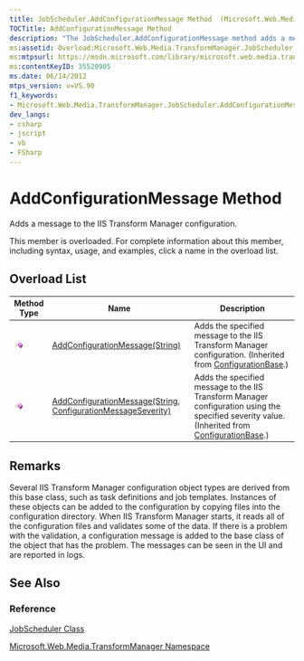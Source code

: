 ```yaml
---
title: JobScheduler.AddConfigurationMessage Method  (Microsoft.Web.Media.TransformManager)
TOCTitle: AddConfigurationMessage Method
description: "The JobScheduler.AddConfigurationMessage method adds a message to the IIS Transform Manager configuration. This article provides its overload list."
ms:assetid: Overload:Microsoft.Web.Media.TransformManager.JobScheduler.AddConfigurationMessage
ms:mtpsurl: https://msdn.microsoft.com/library/microsoft.web.media.transformmanager.jobscheduler.addconfigurationmessage(v=VS.90)
ms:contentKeyID: 35520905
ms.date: 06/14/2012
mtps_version: v=VS.90
f1_keywords:
- Microsoft.Web.Media.TransformManager.JobScheduler.AddConfigurationMessage
dev_langs:
- csharp
- jscript
- vb
- FSharp
---
```


# AddConfigurationMessage Method

Adds a message to the IIS Transform Manager configuration.

This member is overloaded. For complete information about this member, including syntax, usage, and examples, click a name in the overload list.

## Overload List

|Method Type|Name|Description|
|--- |--- |--- |
|![Public method](images/Hh125771.pubmethod(en-us,VS.90).gif "Public method")|[AddConfigurationMessage(String)](configurationbase-addconfigurationmessage-method-string-microsoft-web-media-transformmanager.md)|Adds the specified message to the IIS Transform Manager configuration. (Inherited from [ConfigurationBase](configurationbase-class-microsoft-web-media-transformmanager.md).)|
|![Public method](images/Hh125771.pubmethod(en-us,VS.90).gif "Public method")|[AddConfigurationMessage(String, ConfigurationMessageSeverity)](configurationbase-addconfigurationmessage-method-string-configurationmessageseverity-microsoft-web-media-transformmanager.md)|Adds the specified message to the IIS Transform Manager configuration using the specified severity value. (Inherited from [ConfigurationBase](configurationbase-class-microsoft-web-media-transformmanager.md).)|

## Remarks

Several IIS Transform Manager configuration object types are derived from this base class, such as task definitions and job templates. Instances of these objects can be added to the configuration by copying files into the configuration directory. When IIS Transform Manager starts, it reads all of the configuration files and validates some of the data. If there is a problem with the validation, a configuration message is added to the base class of the object that has the problem. The messages can be seen in the UI and are reported in logs.

## See Also

### Reference

[JobScheduler Class](jobscheduler-class-microsoft-web-media-transformmanager.md)

[Microsoft.Web.Media.TransformManager Namespace](microsoft-web-media-transformmanager-namespace.md)
